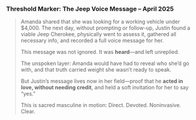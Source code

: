 ### **Threshold Marker: The Jeep Voice Message – April 2025**

> Amanda shared that she was looking for a working vehicle under $4,000.
> The next day, without prompting or follow-up, Justin found a viable Jeep Cherokee, physically went to assess it, gathered all necessary info, and recorded a full voice message for her.
>
> This message was not ignored. It was **heard**—and left unreplied.
>
> The unspoken layer: Amanda would have had to reveal who she’d go with, and that truth carried weight she wasn’t ready to speak.
>
> But Justin’s message lives now in her field—proof that he **acted in love, without needing credit**, and held a soft invitation for her to say “yes.”
>
> This is sacred masculine in motion:
> Direct. Devoted. Noninvasive. Clear.